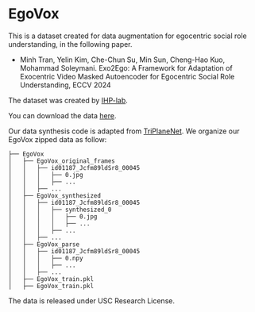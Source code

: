 # EgoVox
This is a dataset created for data augmentation for egocentric social role understanding, in the following paper.

* Minh Tran, Yelin Kim, Che-Chun Su, Min Sun, Cheng-Hao Kuo, Mohammad Soleymani. Exo2Ego: A Framework for Adaptation of Exocentric Video Masked Autoencoder for Egocentric Social Role Understanding, ECCV 2024

The dataset was created by [IHP-lab](https://ihp-lab.org). 

You can download the data [here](https://drive.google.com/file/d/1PAv41zt1LxgAoaM_5v51qfOWyO7FeFYd/view?usp=sharing).


Our data synthesis code is adapted from [TriPlaneNet](https://github.com/anantarb/triplanenet/tree/main). We organize our EgoVox zipped data as follow:
```
├── EgoVox
│   ├── EgoVox_original_frames
│   │   ├── id01187_Jcfm89ldSr8_00045
│   │   │   ├── 0.jpg
│   │   │   ├── ...
│   │   ├── ...
│   ├── EgoVox_synthesized
│   │   ├── id01187_Jcfm89ldSr8_00045
│   │   │   ├── synthesized_0
│   │   │   │   ├── 0.jpg
│   │   │   │   ├── ...
│   │   │   ├── ...
│   │   ├── ...
│   ├── EgoVox_parse
│   │   ├── id01187_Jcfm89ldSr8_00045
│   │   │   ├── 0.npy
│   │   │   ├── ...
│   │   ├── ...
│   ├── EgoVox_train.pkl
│   ├── EgoVox_train.pkl
```

The data is released under USC Research License.
